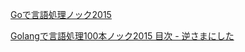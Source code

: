 [Goで言語処理ノック2015](http://www.cl.ecei.tohoku.ac.jp/nlp100/)

[Golangで言語処理100本ノック2015 目次 - 逆さまにした](https://cipepser.hatenablog.com/entry/go-nlp2015-contents)

